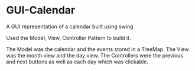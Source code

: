 # GUI-Calendar
A GUI representation of a calendar built using swing

Used the Model, View, Controller Pattern to build it. 

The Model was the calendar and the events stored in a TreeMap. 
The View was the month view and the day view. 
The Controllers were the previous and next buttons as well as each day which was clickable.
